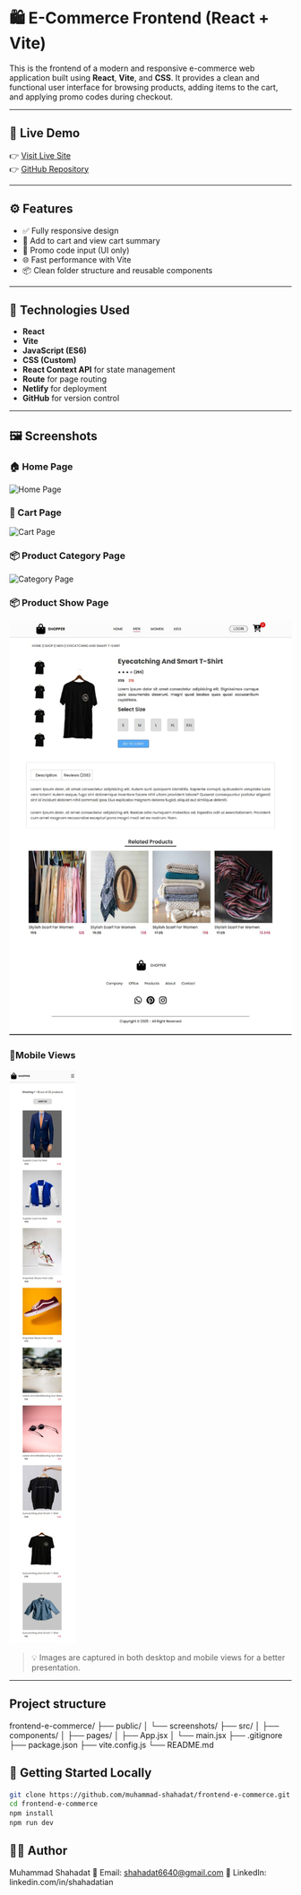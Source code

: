 # 🛍️ E-Commerce Frontend (React + Vite)

This is the frontend of a modern and responsive e-commerce web application built using **React**, **Vite**, and **CSS**. It provides a clean and functional user interface for browsing products, adding items to the cart, and applying promo codes during checkout.

---

## 🔗 Live Demo

👉 [Visit Live Site](https://frontend-ecommerce-project.netlify.app/)  
👉 [GitHub Repository](https://github.com/muhammad-shahadat/frontend-e-commerce)

---

## ⚙️ Features

- ✅ Fully responsive design
- 🛒 Add to cart and view cart summary
- 💸 Promo code input (UI only)
- 🌐 Fast performance with Vite
- 📦 Clean folder structure and reusable components

---

## 🧰 Technologies Used

- **React**
- **Vite**
- **JavaScript (ES6)**
- **CSS (Custom)**
- **React Context API** for state management
- **Route** for page routing
- **Netlify** for deployment
- **GitHub** for version control

---

## 🖼️ Screenshots

### 🏠 Home Page
![Home Page](./public/screenshots/home.jpg)

### 🛒 Cart Page
![Cart Page](./public/screenshots/cart.jpg)

### 📦 Product Category Page
![Category Page](./public/screenshots/category.jpg)

### 📦 Product Show Page
![Product Page](./public/screenshots/product.jpeg)

### 📱Mobile Views 
![Mobile view](./public/screenshots/mobile_view.jpeg)

> 💡 Images are captured in both desktop and mobile views for a better presentation.

---



## Project structure
frontend-e-commerce/
├── public/
│   └── screenshots/
├── src/
│   ├── components/
│   ├── pages/
│   ├── App.jsx
│   └── main.jsx
├── .gitignore
├── package.json
├── vite.config.js
└── README.md


## 🚀 Getting Started Locally

```bash
git clone https://github.com/muhammad-shahadat/frontend-e-commerce.git
cd frontend-e-commerce
npm install
npm run dev

``` 
<!-- 🔚 Code block ends here -->


## 🙋‍♂️ Author
Muhammad Shahadat
📧 Email: shahadat6640@gmail.com
🔗 LinkedIn: linkedin.com/in/shahadatian 


